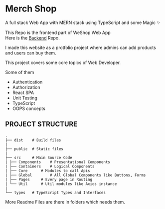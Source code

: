 
# Merch Shop  
  
A full stack Web App with MERN stack using TypeScript and some Magic :sparkles:  
  
This Repo is the frontend part of WeShop Web App  
Here is the [Backend](https://github.com/AryanshMahato/merch-shop-api) Repo.

I made this website as a protfolio project where admins can add products and users can buy them.

This project covers some core topics of Web Developer.

Some of them

* Authentication
* Authorization
* React SPA
* Unit Testing
* TypeScript
* OOPS concepts

## PROJECT STRUCTURE
	.  
	├── dist	# Build files 
	|
	├── public	# Static files
	|
	├── src		# Main Source Code
	| ├── Components 	# Presentational Components
	| ├── Containers	# Logical Components
	| ├── Core		# Modules to call Apis
	| ├── Global		# All Global Components like Buttons, Forms
	| ├── Pages		# Every page in Routing
	| └── Util		# Util modules like Axios instance
	|
	└── types	# TypeScript Types and Interfaces

	
More Readme Files are there in folders which needs them.
